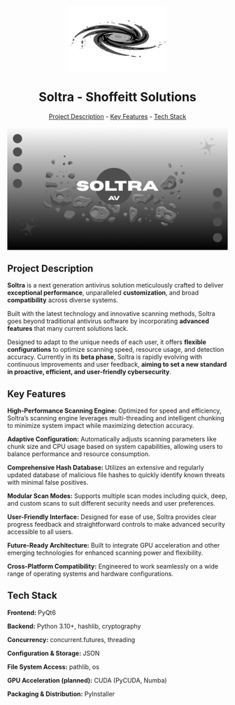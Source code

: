 <p align="center">
  <img src="Soltra_logo2.png" alt="Soltra Logo" width="225" height="150">
</p>

<h1 align="center">Soltra - Shoffeitt Solutions</h1>

<p align="center"><a href="#project-description">Project Description</a> - <a href="#key-features">Key Features</a> - <a href="#technology-stack">Tech Stack</a></p>

<img src="SoltraPresent.png" alt="" align="center" width="auto" height="auto">

## Project Description

<img src="" alt="">**Soltra** is a next generation antivirus solution meticulously crafted to deliver **exceptional performance**, unparalleled **customization**, and broad **compatibility** across diverse systems.

Built with the latest technology and innovative scanning methods, Soltra goes beyond traditional antivirus software by incorporating **advanced features** that many current solutions lack.

Designed to adapt to the unique needs of each user, it offers **flexible configurations** to optimize scanning speed, resource usage, and detection accuracy. Currently in its **beta phase**, Soltra is rapidly evolving with continuous improvements and user feedback, **aiming to set a new standard in proactive, efficient, and user-friendly cybersecurity**.
<img src="" alt="">

## Key Features

**High-Performance Scanning Engine:** Optimized for speed and efficiency, Soltra’s scanning engine leverages multi-threading and intelligent chunking to minimize system impact while maximizing detection accuracy.

**Adaptive Configuration:** Automatically adjusts scanning parameters like chunk size and CPU usage based on system capabilities, allowing users to balance performance and resource consumption.

**Comprehensive Hash Database:** Utilizes an extensive and regularly updated database of malicious file hashes to quickly identify known threats with minimal false positives.

**Modular Scan Modes:** Supports multiple scan modes including quick, deep, and custom scans to suit different security needs and user preferences.

**User-Friendly Interface:** Designed for ease of use, Soltra provides clear progress feedback and straightforward controls to make advanced security accessible to all users.

**Future-Ready Architecture:** Built to integrate GPU acceleration and other emerging technologies for enhanced scanning power and flexibility.

**Cross-Platform Compatibility:** Engineered to work seamlessly on a wide range of operating systems and hardware configurations.

## Tech Stack

**Frontend:** PyQt6

**Backend:** Python 3.10+, hashlib, cryptography

**Concurrency:** concurrent.futures, threading

**Configuration & Storage:** JSON

**File System Access:** pathlib, os

**GPU Acceleration (planned):** CUDA (PyCUDA, Numba)

**Packaging & Distribution:** PyInstaller
